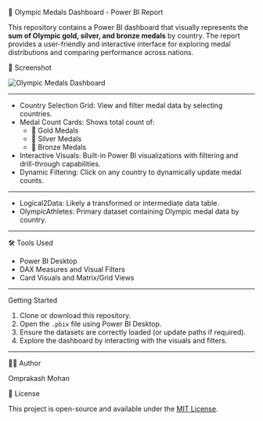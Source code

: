🏅 Olympic Medals Dashboard - Power BI Report

This repository contains a Power BI dashboard that visually represents the **sum of Olympic gold, silver, and bronze medals** by country. The report provides a user-friendly and interactive interface for exploring medal distributions and comparing performance across nations.



 📸 Screenshot

![Olympic Medals Dashboard]("![IMG-20250421-WA0015](https://github.com/user-attachments/assets/d288c92b-798b-467f-81c4-5b778b17dcd2")
)

---



- Country Selection Grid: View and filter medal data by selecting countries.
- Medal Count Cards: Shows total count of:
  - 🥇 Gold Medals
  - 🥈 Silver Medals
  - 🥉 Bronze Medals
- Interactive Visuals: Built-in Power BI visualizations with filtering and drill-through capabilities.
- Dynamic Filtering: Click on any country to dynamically update medal counts.

---



- Logical2Data: Likely a transformed or intermediate data table.
- OlympicAthletes: Primary dataset containing Olympic medal data by country.

---

🛠 Tools Used

- Power BI Desktop
- DAX Measures and Visual Filters
- Card Visuals and Matrix/Grid Views

---

 Getting Started

1. Clone or download this repository.
2. Open the `.pbix` file using Power BI Desktop.
3. Ensure the datasets are correctly loaded (or update paths if required).
4. Explore the dashboard by interacting with the visuals and filters.

---



🧑‍💻 Author

Omprakash Mohan

 📄 License

This project is open-source and available under the [MIT License](LICENSE).

